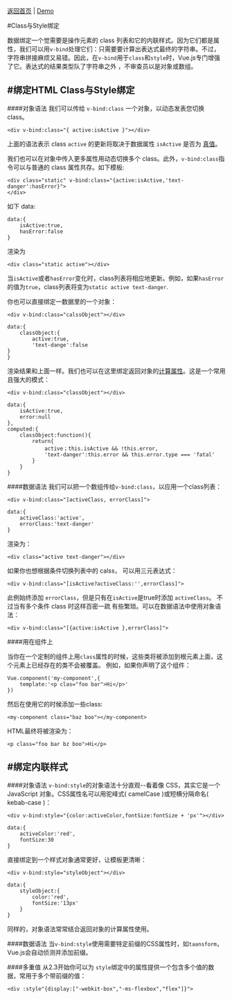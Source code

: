 [返回首页](https://github.com/dinglittle/Vue.js-start) | [Demo](https://github.com/dinglittle/Vue.js-start/blob/master/vue-demo/4.%E8%AE%A1%E7%AE%97%E5%B1%9E%E6%80%A7.html)

#Class与Style绑定

数据绑定一个觉需要是操作元素的 class 列表和它的内联样式。因为它们都是属性，我们可以用`v-bind`处理它们：只需要要计算出表达式最终的字符串。不过，字符串拼接麻烦又易错。因此，在`v-bind`用于`class`和`style`时，Vue.js专门增强了它。表达式的结果类型队了字符串之外 ，不审查员以是对象或数组。

#绑定HTML Class与Style绑定
---

####对象语法
我们可以传给 `v-bind:class` 一个对象，以动态发表您切换 class。
```
<div v-bind:class="{ active:isActive }"></div>
```
上面的语法表示 class `active` 的更新将取决于数据属性 `isActive` 是否为 [真值](https://developer.mozilla.org/en-US/docs/Glossary/Truthy)。

我们也可以在对象中传入更多属性用动态切换多个 class。此外，`v-bind:class`指令可以与普通的 class 属性共存。如下模板:
```
<div class="static" v-bind:class="{active:isActive,'text-danger':hasError}">
</div>
```
如下 data:
```
data:{
	isActive:true,
	hasError:false
}
```
渲染为
```
<div class="static active"></div>
```
当`isActive`或者`hasError`变化时，class列表将相应地更新。例如，如果`hasError`的值为`true`，class列表将变为`static active text-danger`.

你也可以直接绑定一数据里的一个对象：
```
<div v-bind:class="calssObject"></div>
```
```
data:{
	classObject:{
		active:true,
		'text-dange':false
}
}
```
渲染结果和上面一样。我们也可以在这里绑定返回对象的[计算属性](https://cn.vuejs.org/v2/guide/computed.html)。这是一个常用且强大的模式：

```
<div v-bind:class="classObject"></div>
```
```
data:{
	isActive:true,
	error:null
},
computed:{
	classObject:function(){
		return{
			active；this.isActive && !this.error,
			'text-danger':this.error && this.error.type === 'fatal'
		}
	}
}
```

####数据语法
我们可以把一个数组传给`v-bind:class`，以应用一个class列表：
```
<div v-bind:class="]activeClass, errorClass]">
```
```
data:{
	activeClass:'active',
	errorClass:'text-danger'
}
```
渲染为：
```
<div class="active text-danger"></div>
```
如果你也想根据条件切换列表中的 calss， 可以用三元表达式：
```
<div v-bind:class="[isActive?activeClass:'',errorClass]">
```
此例始终添加 `errorClass`，但是只有在`isActive`是true时添加 `activeClass`。
不过当有多个条件 class 时这样百密一疏 有些繁琐。可以在数据语法中使用对象语法：
```
<div v-bind:class="[{active:isActive },errorClass]">
```

####用在组件上

当你在一个定制的组件上用`class`属性的时候，这些类将被添加到根元素上面，这个元素上已经存在的类不会被覆盖。
例如，如果你声明了这个组件：
```
Vue.component('my-component',{
	template:'<p clas="foo bar">Hi</p>'
})
```
然后在使用它的时候添加一些class:
```
<my-component class="baz boo"></my-component>
```
HTML最终将被渲染为：
```
<p class="foo bar bz boo">Hi</p>
```

#绑定内联样式
---
####对象语法
`v-bind:style`的对象语法十分直观--看着像 CSS，其实它是一个 JavaScript 对象。CSS属性名可以用驼峰式( camelCase )或短横分隔命名( kebab-case )：
```
<div v-bind:style="{color:activeColor,fontSize:fontSize + 'px'"></div>
```
```
data:{
	activeColor:'red',
	fontSize:30
}
```
直接绑定到一个样式对象通常更好，让模板更清晰：
```
<div v-bind:style="styleObject"></div>
```
```
data:{
	styleObject:{
		color:'red',
		fontSize:'13px'
	}
}
```
同样的，对象语法常常结合返回对象的计算属性使用。

####数据语法
当`v-bind:style`使用需要特定前缀的CSS属性时，如`taansform`，Vue.js会自动侦测并添加前缀。

####多重值
从2.3开始你可以为 `style`绑定中的属性提供一个包含多个值的数据，常用于多个带前缀的值：
```
<div :style"{display:["-webkit-box","-ms-flexbox","flex"]}">
```